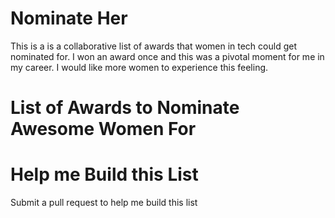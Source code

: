 # Nominate Her
This is a is a collaborative list of awards that women in tech could get nominated for. I won an award once and this was a pivotal moment for me in my career. I would like more women to experience this feeling. 

# List of Awards to Nominate Awesome Women For 

# Help me Build this List
Submit a pull request to help me build this list 
